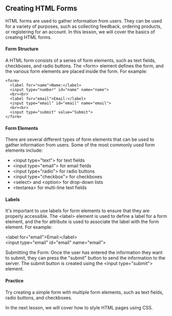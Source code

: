 ## Creating HTML Forms

HTML forms are used to gather information from users. They can be used for a variety of purposes, such as collecting feedback, ordering products, or registering for an account. In this lesson, we will cover the basics of creating HTML forms.

#### Form Structure

A HTML form consists of a series of form elements, such as text fields, checkboxes, and radio buttons. The &lt;form&gt; element defines the form, and the various form elements are placed inside the form. For example:

    <form>
      <label for="name">Name:</label>
      <input type="number" id="name" name="name">
      <br><br>
      <label for="email">Email:</label>
      <input type="email" id="email" name="email">
      <br><br>
      <input type="submit" value="Submit">
    </form>

#### Form Elements

There are several different types of form elements that can be used to gather information from users. Some of the most commonly used form elements include:

- &lt;input type="text"&gt; for text fields
- &lt;input type="email"&gt; for email fields
- &lt;input type="radio"&gt; for radio buttons
- &lt;input type="checkbox"&gt; for checkboxes
- &lt;select&gt; and &lt;option&gt; for drop-down lists
- &lt;textarea&gt; for multi-line text fields

#### Labels

It's important to use labels for form elements to ensure that they are properly accessible. The &lt;label&gt; element is used to define a label for a form element, and the for attribute is used to associate the label with the form element. For example:

&lt;label for="email">Email:&lt;/label&gt;<br>
&lt;input type="email" id="email" name="email"&gt;

Submitting the Form: Once the user has entered the information they want to submit, they can press the "submit" button to send the information to the server. The submit button is created using the &lt;input type="submit"&gt; element.

#### Practice

Try creating a simple form with multiple form elements, such as text fields, radio buttons, and checkboxes.

In the next lesson, we will cover how to style HTML pages using CSS.
